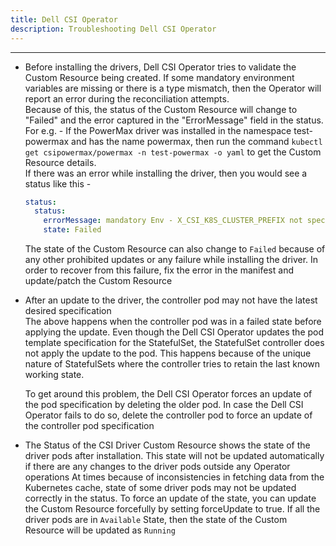 ```yaml
---
title: Dell CSI Operator
description: Troubleshooting Dell CSI Operator
---
```


---
* Before installing the drivers, Dell CSI Operator tries to validate the Custom Resource being created. If some mandatory environment variables are missing or there is a type mismatch, then the Operator will report an error during the reconciliation attempts.  
Because of this, the status of the Custom Resource will change to "Failed" and the error captured in the "ErrorMessage" field in the status.  
For e.g. - If the PowerMax driver was installed in the namespace test-powermax and has the name powermax, then run the command `kubectl get csipowermax/powermax -n test-powermax -o yaml` to get the Custom Resource details.  
If there was an error while installing the driver, then you would see a status like this -
  ```yaml
  status:
    status:
      errorMessage: mandatory Env - X_CSI_K8S_CLUSTER_PREFIX not specified in user spec
      state: Failed
  ```

    The state of the Custom Resource can also change to `Failed` because of any other prohibited updates or any failure while installing the driver. In order to recover from this failure, 
    fix the error in the manifest and update/patch the Custom Resource

* After an update to the driver, the controller pod may not have the latest desired specification  
The above happens when the controller pod was in a failed state before applying the update. Even though the Dell CSI Operator updates the pod template specification for the StatefulSet, the StatefulSet controller does not apply the update to the pod. This happens because of the unique nature of StatefulSets where the controller tries to retain the last known working state. 

  To get around this problem, the Dell CSI Operator forces an update of the pod specification by deleting the older pod. In case the Dell CSI Operator fails to do so, delete the controller pod to force an update of the controller pod specification

* The Status of the CSI Driver Custom Resource shows the state of the driver pods after installation. This state will not be updated automatically if there are any changes to the driver pods outside any Operator operations
At times because of inconsistencies in fetching data from the Kubernetes cache, state of some driver pods may not be updated correctly in the status. To force an update of the state, you can update
the Custom Resource forcefully by setting forceUpdate to true. If all the driver pods are in `Available` State, then the state of the Custom Resource will be updated as `Running`
